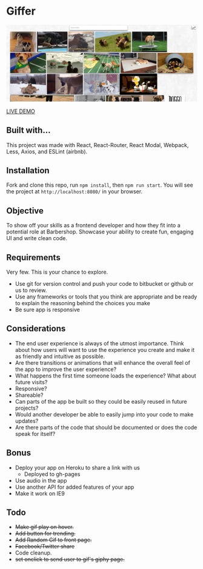 # Giffer

![alt text](https://raw.githubusercontent.com/qualitydixon/giffer/master/app/img/giffer-screen-1.png "Screenshot")

[LIVE DEMO](https://qualitydixon.github.io/giffer/)

## Built with...

This project was made with React, React-Router, React Modal, Webpack, Less, Axios, and ESLint (airbnb).

## Installation

Fork and clone this repo, run `npm install`, then `npm run start`. You will see the project at `http://localhost:8080/` in your browser.


## Objective

To show off your skills as a frontend developer and how they fit into a potential role at Barbershop. Showcase your ability to create fun, engaging UI and write clean code.

## Requirements

Very few.  This is your chance to explore.

- Use git for version control and push your code to bitbucket or github or us to review.
- Use any frameworks or tools that you think are appropriate and be ready to explain the reasoning behind the choices you make
- Be sure app is responsive

## Considerations

- The end user experience is always of the utmost importance.  Think about how users will want to use the experience you create and make it as friendly and intuitive as possible.
- Are there transitions or animations that will enhance the overall feel of the app to improve the user experience?
- What happens the first time someone loads the experience?  What about future visits?
- Responsive?
- Shareable?
- Can parts of the app be built so they could be easily reused in future projects?
- Would another developer be able to easily jump into your code to make updates?
- Are there parts of the code that should be documented or does the code speak for itself?

## Bonus
- Deploy your app on Heroku to share a link with us
  * Deployed to gh-pages
- Use audio in the app
- Use another API for added features of your app
- Make it work on IE9

## Todo

- ~~Make gif play on hover.~~
- ~~Add button for trending.~~
- ~~Add Random Gif to front page.~~
- ~~Facebook/Twitter share~~
- Code cleanup.
- ~~set onclick to send user to gif's giphy page.~~

